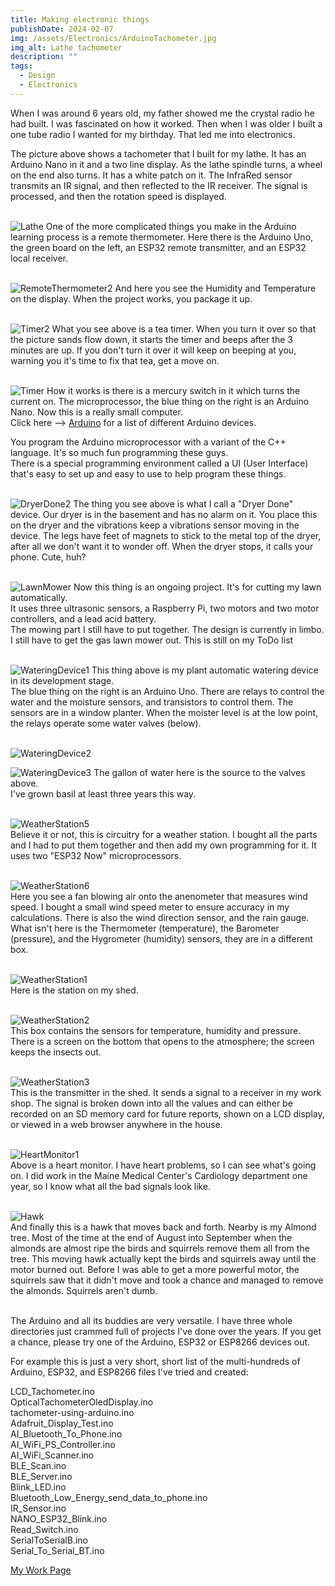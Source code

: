 ```yaml
---
title: Making electronic things
publishDate: 2024-02-07
img: /assets/Electronics/ArduinoTachometer.jpg
img_alt: Lathe tachometer
description: ""
tags:
  - Design
  - Electronics
---
```


When I was around 6 years old, my father showed me the crystal radio he had built. I was fascinated on how it worked. Then when I was older I built a one tube radio I wanted for my birthday. That led me into electronics.

The picture above shows a tachometer that I built for my lathe. It has an Arduino Nano in it and a two line display. As the lathe spindle turns, a wheel on the end also turns. It has a white patch on it. The InfraRed sensor transmits an IR signal, and then reflected to the IR receiver. The signal is processed, and then the rotation speed is displayed.<br><br>

![Lathe](/assets/Electronics/RemoteThermometer1.JPG)
One of the more complicated things you make in the Arduino learning process is a remote thermometer. Here there is the Arduino Uno, the green board on the left, an ESP32 remote transmitter, and an ESP32 local receiver.<br><br>

![RemoteThermometer2](/assets/Electronics/RemoteThermometer2.JPG)
And here you see the Humidity and Temperature on the display. When the project works, you package it up.<br><br>

![Timer2](/assets/Electronics/Timer2.JPG)
What you see above is a tea timer. When you turn it over so that the picture sands flow down, it starts the timer and beeps after the 3 minutes are up. If you don't turn it over it will keep on beeping at you, warning you it's time to fix that tea, get a move on.<br><br>

![Timer](/assets/Electronics/Timer1.JPG)
How it works is there is a mercury switch in it which turns the current on. The microprocessor, the blue thing on the right is an Arduino Nano. Now this is a really small computer.<br>
Click here --> <a href="https://www.arduino.cc/en/hardware" target="_blank">Arduino</a> for a list of different Arduino devices.<br>

You program the Arduino microprocessor with a variant of the C++ language. It's so much fun programming these guys.<br>
There is a special programming environment called a UI (User Interface) that's easy to set up and easy to use to help program these things.<br><br>

![DryerDone2](/assets/Electronics/DryerDone2.JPG)
The thing you see above is what I call a "Dryer Done" device. Our dryer is in the basement and has no alarm on it. You place this on the dryer and the vibrations keep a vibrations sensor moving in the device. The legs have feet of magnets to stick to the metal top of the dryer, after all we don't want it to wonder off. When the dryer stops, it calls your phone. Cute, huh?<br><br>

![LawnMower](/assets/Electronics/LawnMower.JPG)
Now this thing is an ongoing project. It's for cutting my lawn automatically.<br>
It uses three ultrasonic sensors, a Raspberry Pi, two motors and two motor controllers, and a lead acid battery.<br>
The mowing part I still have to put together. The design is currently in limbo. I still have to get the gas lawn mower out. This is still on my ToDo list<br><br>

![WateringDevice1](/assets/Electronics/WateringDevice1.JPG)
This thing above is my plant automatic watering device in its development stage.<br>
The blue thing on the right is an Arduino Uno. There are relays to control the water and the moisture sensors, and transistors to control them. The sensors are in a window planter. When the moister level is at the low point, the relays operate some water valves (below).<br><br>

![WateringDevice2](/assets/Electronics/WateringDevice2.JPG)

![WateringDevice3](/assets/Electronics/WateringDevice3.JPG)
The gallon of water here is the source to the valves above.<br>
I've grown basil at least three years this way.<br><br>

![WeatherStation5](/assets/Electronics/WeatherStation5.JPG)<br>
Believe it or not, this is circuitry for a weather station. I bought all the parts and I had to put them together and then add my own programming for it. It uses two "ESP32 Now" microprocessors.<br><br>

![WeatherStation6](/assets/Electronics/WeatherStation6.JPG)<br>
Here you see a fan blowing air onto the anenometer that measures wind speed. I bought a small wind speed meter to ensure accuracy in my calculations. There is also the wind direction sensor, and the rain gauge. What isn't here is the Thermometer (temperature), the Barometer (pressure), and the Hygrometer (humidity) sensors, they are in a different box.<br><br>

![WeatherStation1](/assets/Electronics/WeatherStation1.JPG)<br>
Here is the station on my shed.<br><br>

![WeatherStation2](/assets/Electronics/WeatherStation2.JPG)<br>
This box contains the sensors for temperature, humidity and pressure. There is a screen on the bottom that opens to the atmosphere; the screen keeps the insects out.<br><br>

![WeatherStation3](/assets/Electronics/WeatherStation3.JPG)<br>
This is the transmitter in the shed. It sends a signal to a receiver in my work shop. The signal is broken down into all the values and can either be recorded on an SD memory card for future reports, shown on a LCD display, or viewed in a web browser anywhere in the house.<br><br>

![HeartMonitor1](/assets/Electronics/HeartMonitor1.JPG)<br>
Above is a heart monitor. I have heart problems, so I can see what's going on. I did work in the Maine Medical Center's Cardiology department one year, so I know what all the bad signals look like.<br><br>

![Hawk](/assets/Electronics/Hawk.JPG)<br>
And finally this is a hawk that moves back and forth. Nearby is my Almond tree. Most of the time at the end of August into September when the almonds are almost ripe the birds and squirrels remove them all from the tree. This moving hawk actually kept the birds and squirrels away until the motor burned out. Before I was able to get a more powerful motor, the squirrels saw that it didn't move and took a chance and managed to remove the almonds. Squirrels aren't dumb.<br><br>

The Arduino and all its buddies are very versatile. I have three whole directories just crammed full of projects I've done over the years. If you get a chance, please try one of the Arduino, ESP32 or ESP8266 devices out.

For example this is just a very short, short list of the multi-hundreds of Arduino, ESP32, and ESP8266 files I've tried and created:

LCD_Tachometer.ino<br>
OpticalTachometerOledDisplay.ino<br>
tachometer-using-arduino.ino<br>
Adafruit_Display_Test.ino<br>
AI_Bluetooth_To_Phone.ino<br>
AI_WiFi_PS_Controller.ino<br>
AI_WiFi_Scanner.ino<br>
BLE_Scan.ino<br>
BLE_Server.ino<br>
Blink_LED.ino<br>
Bluetooth_Low_Energy_send_data_to_phone.ino<br>
IR_Sensor.ino<br>
NANO_ESP32_Blink.ino<br>
Read_Switch.ino<br>
SerialToSerialB.ino<br>
Serial_To_Serial_BT.ino

<a href="/work/">My Work Page</a>

<!--  ![](/assets/Electronics/)  -->
